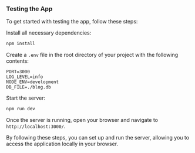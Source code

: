### Testing the App

To get started with testing the app, follow these steps:

Install all necessary dependencies:

```bash
npm install
```

Create a `.env` file in the root directory of your project with the following contents:

```env
PORT=3000
LOG_LEVEL=info
NODE_ENV=development
DB_FILE=./blog.db

```

Start the server:

```bash
npm run dev
```

Once the server is running, open your browser and navigate to `http://localhost:3000/`.

By following these steps, you can set up and run the server, allowing you to access the application locally in your browser.
